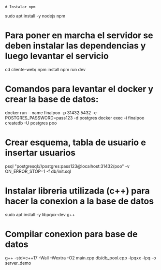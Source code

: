     # Instalar npm
sudo apt install -y nodejs npm

# Para poner en marcha el servidor se deben instalar las dependencias y luego levantar el servicio
cd cliente-web/
npm install
npm run dev
<!-- 
npm install es el comando encargado de instalar las dependencias del proyecto.
npm run dev es el comando encargado de poner el servicio en marcha, con este comando levantamos el cliente web -->

# Comandos para levantar el docker y crear la base de datos:
docker run --name finalpoo -p 31432:5432 -e POSTGRES_PASSWORD=pass123 -d postgres
docker exec -i finalpoo createdb -U postgres poo

<!-- Esto lo que hace es crear un contenedor de docker que tiene nombre finalpoo, mapea el puerto interno del contendor (5432) al puesto externo pc (31432). Las conexiones se hacen al puerto 31432. La contraseña para la conexion es pass123 y el usuario postgres. Luego crea la base de datos dentro del contenedor con el usuario postgres y nombre de la base de datos poo.  -->

<!-- Existe un programa para visualizar bases de datos que se llama DBeaver. Descargar para comodidad y visualizacion -->

# Crear esquema, tabla de usuario e insertar usuarios
psql "postgresql://postgres:pass123@localhost:31432/poo" -v ON_ERROR_STOP=1 -f db/init.sql

<!-- Esto lo que hace es ejecutar dentro del contenedor y en la base de datos el archivo init.sql. Se pueden crear mas archivos .sql que ejecuten otros comandos y lo unico que debe ser cambiado es la referencia final al archivo que se quiere ejecutar.  -->

# Instalar libreria utilizada (c++) para hacer la conexion a la base de datos
sudo apt install -y libpqxx-dev g++

# Compilar conexion para base de datos
g++ -std=c++17 -Wall -Wextra -O2     main.cpp db/db_pool.cpp     -lpqxx -lpq     -o server_demo

<!-- Esto esta hecho de manera provisoria, lo que hace es crear un pool de conexiones que va a estar disponible en toda la aplicacion. La idea es que si en algun modulo se necesita conectarse a la base d edatos se importe db_pool, toma una conexion del pool, la usa y la devuelve. Luego cuando se haga el makefile estos comandos no seran necesarios. De momento esto esta hacer pruebas, en el main esta el ejemplo de como usar las conexiones.  -->